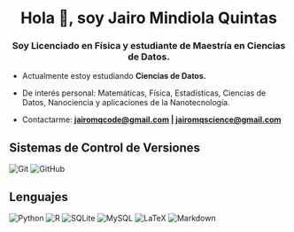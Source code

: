 <h1 align="center">Hola 👋, soy Jairo Mindiola Quintas</h1>
<h3 align="center">Soy Licenciado en Física y estudiante de Maestría en Ciencias de Datos.</h3>

<p>
  
- Actualmente estoy estudiando **Ciencias de Datos.**
  
- De interés personal: Matemáticas, Física, Estadísticas, Ciencias de Datos, Nanociencia y aplicaciones de la Nanotecnología.

- Contactarme: **jairomqcode@gmail.com | jairomqscience@gmail.com**
  
</p>


<h2>Sistemas de Control de Versiones</h2>

![Git](https://img.shields.io/badge/git-%23F05033.svg?style=for-the-badge&logo=git&logoColor=white)
![GitHub](https://img.shields.io/badge/github-%23121011.svg?style=for-the-badge&logo=github&logoColor=white)


<h2>Lenguajes</h2>

![Python](https://img.shields.io/badge/python-3670A0?style=for-the-badge&logo=python&logoColor=ffdd54)
![R](https://img.shields.io/badge/r-%23276DC3.svg?style=for-the-badge&logo=r&logoColor=white)
![SQLite](https://img.shields.io/badge/sqlite-%2307405e.svg?style=for-the-badge&logo=sqlite&logoColor=white)
![MySQL](https://img.shields.io/badge/mysql-%2300f.svg?style=for-the-badge&logo=mysql&logoColor=white)
![LaTeX](https://img.shields.io/badge/latex-%23008080.svg?style=for-the-badge&logo=latex&logoColor=white)
![Markdown](https://img.shields.io/badge/markdown-%23000000.svg?style=for-the-badge&logo=markdown&logoColor=white)
